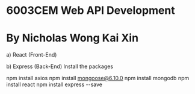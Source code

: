 # 6003CEM Web API Development
# By Nicholas Wong Kai Xin

a) React (Front-End)


b) Express (Back-End)
Install the packages

npm install axios
npm install mongoose@6.10.0
npm install mongodb
npm install react
npm install express --save

